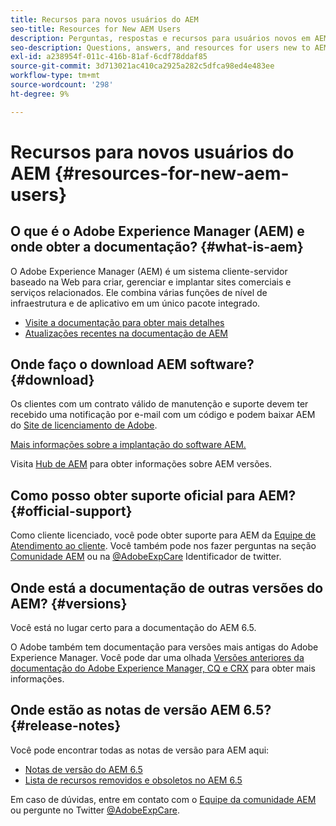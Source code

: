 ```yaml
---
title: Recursos para novos usuários do AEM
seo-title: Resources for New AEM Users
description: Perguntas, respostas e recursos para usuários novos em AEM
seo-description: Questions, answers, and resources for users new to AEM
exl-id: a238954f-011c-416b-81af-6cdf78ddaf85
source-git-commit: 3d713021ac410ca2925a282c5dfca98ed4e483ee
workflow-type: tm+mt
source-wordcount: '298'
ht-degree: 9%

---
```


# Recursos para novos usuários do AEM {#resources-for-new-aem-users}

## O que é o Adobe Experience Manager (AEM) e onde obter a documentação? {#what-is-aem}

O Adobe Experience Manager (AEM) é um sistema cliente-servidor baseado na Web para criar, gerenciar e implantar sites comerciais e serviços relacionados. Ele combina várias funções de nível de infraestrutura e de aplicativo em um único pacote integrado.

* [Visite a documentação para obter mais detalhes](/help/sites-deploying/home.md)
* [Atualizações recentes na documentação de AEM](https://experienceleague.adobe.com/docs/experience-manager-release-information/aem-release-updates/doc-updates/documentation-updates.html?lang=en)

## Onde faço o download AEM software? {#download}

Os clientes com um contrato válido de manutenção e suporte devem ter recebido uma notificação por e-mail com um código e podem baixar AEM do [Site de licenciamento de Adobe](https://licensing.adobe.com/).

[Mais informações sobre a implantação do software AEM.](/help/sites-deploying/home.md)

Visita [Hub de AEM](https://experienceleague.adobe.com/docs/experience-manager-release-information/aem-release-updates/aem-releases-updates.html?lang=pt-BR) para obter informações sobre AEM versões.

## Como posso obter suporte oficial para AEM? {#official-support}

Como cliente licenciado, você pode obter suporte para AEM da [Equipe de Atendimento ao cliente](https://experienceleague.adobe.com/?support-solution=General&amp;lang=pt-BR#support). Você também pode nos fazer perguntas na seção [Comunidade AEM](https://experienceleaguecommunities.adobe.com:443/t5/adobe-experience-manager/ct-p/adobe-experience-manager-community) ou na [@AdobeExpCare](https://twitter.com/adobeexpcare) Identificador de twitter.

## Onde está a documentação de outras versões do AEM? {#versions}

Você está no lugar certo para a documentação do AEM 6.5.

O Adobe também tem documentação para versões mais antigas do Adobe Experience Manager. Você pode dar uma olhada [Versões anteriores da documentação do Adobe Experience Manager, CQ e CRX](https://experienceleague.adobe.com/docs/experience-manager-release-information/aem-release-updates/previous-updates/aem-previous-versions.html?lang=pt-BR) para obter mais informações.

## Onde estão as notas de versão AEM 6.5? {#release-notes}

Você pode encontrar todas as notas de versão para AEM aqui:

* [Notas de versão do AEM 6.5](/help/release-notes/home.md)
* [Lista de recursos removidos e obsoletos no AEM 6.5](/help/release-notes/deprecated-removed-features.md)

Em caso de dúvidas, entre em contato com o [Equipe da comunidade AEM](https://help-forums.adobe.com/content/adobeforums/en/experience-manager-forum/adobe-experience-manager.html) ou pergunte no Twitter [@AdobeExpCare](https://twitter.com/adobeexpcare).
